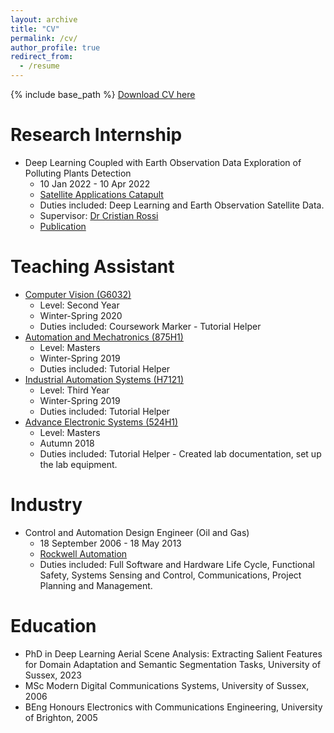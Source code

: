 ```yaml
---
layout: archive
title: "CV"
permalink: /cv/
author_profile: true
redirect_from:
  - /resume
---
```


{% include base_path %}
[Download CV here](https://gvsam7.github.io/files/CV_GeorgiosVoulgaris.pdf)

Research Internship
======
* Deep Learning Coupled with Earth Observation Data Exploration of Polluting Plants Detection
  * 10 Jan 2022 - 10 Apr 2022
  * [Satellite Applications Catapult](https://sa.catapult.org.uk/)
  * Duties included: Deep Learning and Earth Observation Satellite Data.
  * Supervisor: [Dr Cristian Rossi](https://ieeexplore.ieee.org/author/37590354100)
  * [Publication](https://ieeexplore.ieee.org/abstract/document/9883772)

Teaching Assistant
======
* [Computer Vision (G6032)](https://www.sussex.ac.uk/study/modules/undergraduate/2020/G6032-computer-vision)
  * Level: Second Year
  * Winter-Spring 2020
  * Duties included: Coursework Marker - Tutorial Helper
* [Automation and Mechatronics (875H1)](https://www.sussex.ac.uk/study/modules/postgraduate/2021/875H1-automation-and-mechatronics)
  * Level: Masters
  * Winter-Spring 2019
  * Duties included: Tutorial Helper
* [Industrial Automation Systems (H7121)](https://www.sussex.ac.uk/study/modules/undergraduate/2022/H7121-industrial-automation-systems)
  * Level: Third Year
  * Winter-Spring 2019
  * Duties included: Tutorial Helper
* [Advance Electronic Systems (524H1)](https://www.sussex.ac.uk/study/modules/undergraduate/2021/524H1-advanced-electronic-systems)
  * Level: Masters
  * Autumn 2018
  * Duties included: Tutorial Helper - Created lab documentation, set up the lab equipment.

Industry
======
* Control and Automation Design Engineer (Oil and Gas)
  * 18 September 2006 - 18 May 2013
  * [Rockwell Automation](https://www.rockwellautomation.com/en-us.html)
  * Duties included: Full Software and Hardware Life Cycle, Functional Safety, Systems Sensing and Control, Communications, Project Planning and Management.

Education
======
* PhD in Deep Learning Aerial Scene Analysis: Extracting Salient Features for Domain Adaptation and Semantic Segmentation Tasks, University of Sussex, 2023
* MSc Modern Digital Communications Systems, University of Sussex, 2006
* BEng Honours Electronics with Communications Engineering, University of Brighton, 2005


<!-- Work experience
======
* Summer 2015: Research Assistant
  * Github University
  * Duties included: Tagging issues
  * Supervisor: Professor Git

* Fall 2015: Research Assistant
  * Github University
  * Duties included: Merging pull requests
  * Supervisor: Professor Hub

Skills
======
* Skill 1
* Skill 2
  * Sub-skill 2.1
  * Sub-skill 2.2
  * Sub-skill 2.3
* Skill 3

Publications
======
  <ul>{% for post in site.publications %}
    {% include archive-single-cv.html %}
  {% endfor %}</ul>

Talks
======
  <ul>{% for post in site.talks %}
    {% include archive-single-talk-cv.html %}
  {% endfor %}</ul>

Teaching
======
  <ul>{% for post in site.teaching %}
    {% include archive-single-cv.html %}
  {% endfor %}</ul>

Service and leadership
======
* Currently signed in to 43 different slack teams -->
